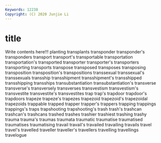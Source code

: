 ```yaml
---
Keywords: 12238
Copyright: (C) 2020 Junjie Li
---
```


# title

Write contents here!!!
planting
transplants 
transponder 
transponder's 
transponders 
transport 
transport's 
transportable 
transportation 
transportation's 
transported
transporter 
transporter's 
transporters 
transporting 
transports 
transpose 
transposed 
transposes 
transposing 
transposition
transposition's 
transpositions 
transsexual 
transsexual's 
transsexuals 
transship 
transshipment 
transshipment's 
transshipped 
transshipping
transships 
transubstantiation 
transubstantiation's 
transverse 
transverse's 
transversely 
transverses 
transvestism 
transvestism's 
transvestite
transvestite's 
transvestites 
trap 
trap's 
trapdoor 
trapdoor's 
trapdoors 
trapeze 
trapeze's 
trapezes
trapezoid 
trapezoid's 
trapezoidal 
trapezoids 
trappable 
trapped 
trapper 
trapper's 
trappers 
trapping
trappings 
trappings's 
traps 
trapshooting 
trapshooting's 
trash 
trash's 
trashcan 
trashcan's 
trashcans
trashed 
trashes 
trashier 
trashiest 
trashing 
trashy 
trauma 
trauma's 
traumas 
traumata
traumatic 
traumatise 
traumatised 
traumatises 
traumatising 
travail 
travail's 
travailed 
travailing 
travails
travel 
travel's 
travelled 
traveller 
traveller's 
travellers 
travelling 
travellings 
travelogue 
